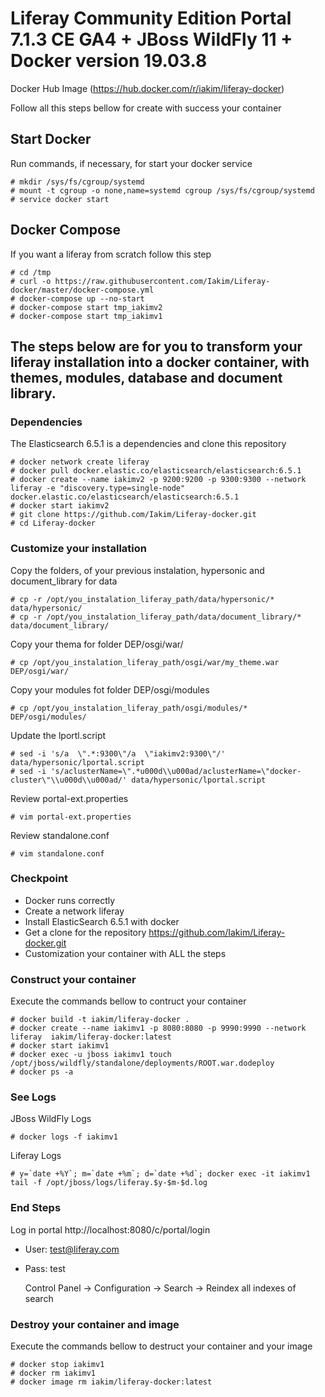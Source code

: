 # Liferay Community Edition Portal 7.1.3 CE GA4 + JBoss WildFly 11 + Docker version 19.03.8 

Docker Hub Image (https://hub.docker.com/r/iakim/liferay-docker)

Follow all this steps bellow for create with success your container

## Start Docker
Run commands, if necessary, for start your docker service

    # mkdir /sys/fs/cgroup/systemd
    # mount -t cgroup -o none,name=systemd cgroup /sys/fs/cgroup/systemd
    # service docker start
    
 ## Docker Compose
 If you want a liferay from scratch follow this step
 
    # cd /tmp
    # curl -o https://raw.githubusercontent.com/Iakim/Liferay-docker/master/docker-compose.yml
    # docker-compose up --no-start
    # docker-compose start tmp_iakimv2
    # docker-compose start tmp_iakimv1
    
## The steps below are for you to transform your liferay installation into a docker container, with themes, modules, database and document library.

### Dependencies
The Elasticsearch 6.5.1 is a dependencies and clone this repository

    # docker network create liferay
    # docker pull docker.elastic.co/elasticsearch/elasticsearch:6.5.1
    # docker create --name iakimv2 -p 9200:9200 -p 9300:9300 --network liferay -e "discovery.type=single-node" docker.elastic.co/elasticsearch/elasticsearch:6.5.1
    # docker start iakimv2
    # git clone https://github.com/Iakim/Liferay-docker.git
    # cd Liferay-docker

### Customize your installation

Copy the folders, of your previous instalation, hypersonic and document_library for data

    # cp -r /opt/you_instalation_liferay_path/data/hypersonic/* data/hypersonic/
    # cp -r /opt/you_instalation_liferay_path/data/document_library/* data/document_library/

Copy your thema for folder DEP/osgi/war/

    # cp /opt/you_instalation_liferay_path/osgi/war/my_theme.war DEP/osgi/war/
    
Copy your modules fot folder DEP/osgi/modules

    # cp /opt/you_instalation_liferay_path/osgi/modules/* DEP/osgi/modules/
    
Update the lportl.script

    # sed -i 's/a  \".*:9300\"/a  \"iakimv2:9300\"/' data/hypersonic/lportal.script
    # sed -i 's/aclusterName=\".*u000d\\u000ad/aclusterName=\"docker-cluster\"\\u000d\\u000ad/' data/hypersonic/lportal.script

Review portal-ext.properties

    # vim portal-ext.properties  

Review standalone.conf 

    # vim standalone.conf

### Checkpoint

- Docker runs correctly
- Create a network liferay
- Install ElasticSearch 6.5.1 with docker
- Get a clone for the repository https://github.com/Iakim/Liferay-docker.git
- Customization your container with ALL the steps

### Construct your container
Execute the commands bellow to contruct your container

    # docker build -t iakim/liferay-docker .
    # docker create --name iakimv1 -p 8080:8080 -p 9990:9990 --network liferay  iakim/liferay-docker:latest
    # docker start iakimv1
    # docker exec -u jboss iakimv1 touch /opt/jboss/wildfly/standalone/deployments/ROOT.war.dodeploy
    # docker ps -a
    
### See Logs
JBoss WildFly Logs

    # docker logs -f iakimv1
    
Liferay Logs

    # y=`date +%Y`; m=`date +%m`; d=`date +%d`; docker exec -it iakimv1 tail -f /opt/jboss/logs/liferay.$y-$m-$d.log

### End Steps
Log in portal http://localhost:8080/c/portal/login

- User: test@liferay.com
- Pass: test

    Control Panel -> Configuration -> Search -> Reindex all indexes of search

### Destroy your container and image
Execute the commands bellow to destruct your container and your image

    # docker stop iakimv1
    # docker rm iakimv1
    # docker image rm iakim/liferay-docker:latest
